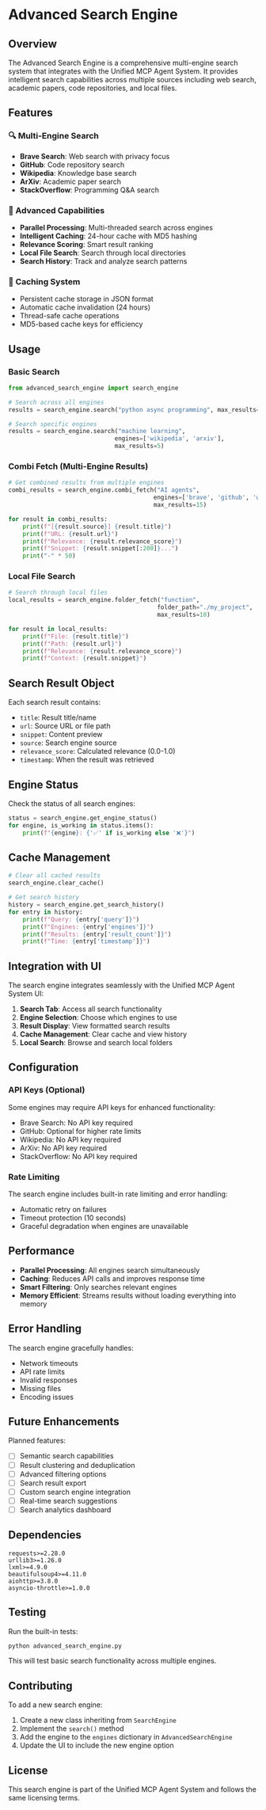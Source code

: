 # Advanced Search Engine

## Overview

The Advanced Search Engine is a comprehensive multi-engine search system that integrates with the Unified MCP Agent System. It provides intelligent search capabilities across multiple sources including web search, academic papers, code repositories, and local files.

## Features

### 🔍 Multi-Engine Search
- **Brave Search**: Web search with privacy focus
- **GitHub**: Code repository search
- **Wikipedia**: Knowledge base search
- **ArXiv**: Academic paper search
- **StackOverflow**: Programming Q&A search

### 🚀 Advanced Capabilities
- **Parallel Processing**: Multi-threaded search across engines
- **Intelligent Caching**: 24-hour cache with MD5 hashing
- **Relevance Scoring**: Smart result ranking
- **Local File Search**: Search through local directories
- **Search History**: Track and analyze search patterns

### 💾 Caching System
- Persistent cache storage in JSON format
- Automatic cache invalidation (24 hours)
- Thread-safe cache operations
- MD5-based cache keys for efficiency

## Usage

### Basic Search
```python
from advanced_search_engine import search_engine

# Search across all engines
results = search_engine.search("python async programming", max_results=10)

# Search specific engines
results = search_engine.search("machine learning", 
                              engines=['wikipedia', 'arxiv'], 
                              max_results=5)
```

### Combi Fetch (Multi-Engine Results)
```python
# Get combined results from multiple engines
combi_results = search_engine.combi_fetch("AI agents", 
                                         engines=['brave', 'github', 'wikipedia'], 
                                         max_results=15)

for result in combi_results:
    print(f"[{result.source}] {result.title}")
    print(f"URL: {result.url}")
    print(f"Relevance: {result.relevance_score}")
    print(f"Snippet: {result.snippet[:200]}...")
    print("-" * 50)
```

### Local File Search
```python
# Search through local files
local_results = search_engine.folder_fetch("function", 
                                          folder_path="./my_project", 
                                          max_results=10)

for result in local_results:
    print(f"File: {result.title}")
    print(f"Path: {result.url}")
    print(f"Relevance: {result.relevance_score}")
    print(f"Context: {result.snippet}")
```

## Search Result Object

Each search result contains:
- `title`: Result title/name
- `url`: Source URL or file path
- `snippet`: Content preview
- `source`: Search engine source
- `relevance_score`: Calculated relevance (0.0-1.0)
- `timestamp`: When the result was retrieved

## Engine Status

Check the status of all search engines:
```python
status = search_engine.get_engine_status()
for engine, is_working in status.items():
    print(f"{engine}: {'✅' if is_working else '❌'}")
```

## Cache Management

```python
# Clear all cached results
search_engine.clear_cache()

# Get search history
history = search_engine.get_search_history()
for entry in history:
    print(f"Query: {entry['query']}")
    print(f"Engines: {entry['engines']}")
    print(f"Results: {entry['result_count']}")
    print(f"Time: {entry['timestamp']}")
```

## Integration with UI

The search engine integrates seamlessly with the Unified MCP Agent System UI:

1. **Search Tab**: Access all search functionality
2. **Engine Selection**: Choose which engines to use
3. **Result Display**: View formatted search results
4. **Cache Management**: Clear cache and view history
5. **Local Search**: Browse and search local folders

## Configuration

### API Keys (Optional)
Some engines may require API keys for enhanced functionality:
- Brave Search: No API key required
- GitHub: Optional for higher rate limits
- Wikipedia: No API key required
- ArXiv: No API key required
- StackOverflow: No API key required

### Rate Limiting
The search engine includes built-in rate limiting and error handling:
- Automatic retry on failures
- Timeout protection (10 seconds)
- Graceful degradation when engines are unavailable

## Performance

- **Parallel Processing**: All engines search simultaneously
- **Caching**: Reduces API calls and improves response time
- **Smart Filtering**: Only searches relevant engines
- **Memory Efficient**: Streams results without loading everything into memory

## Error Handling

The search engine gracefully handles:
- Network timeouts
- API rate limits
- Invalid responses
- Missing files
- Encoding issues

## Future Enhancements

Planned features:
- [ ] Semantic search capabilities
- [ ] Result clustering and deduplication
- [ ] Advanced filtering options
- [ ] Search result export
- [ ] Custom search engine integration
- [ ] Real-time search suggestions
- [ ] Search analytics dashboard

## Dependencies

```
requests>=2.28.0
urllib3>=1.26.0
lxml>=4.9.0
beautifulsoup4>=4.11.0
aiohttp>=3.8.0
asyncio-throttle>=1.0.0
```

## Testing

Run the built-in tests:
```bash
python advanced_search_engine.py
```

This will test basic search functionality across multiple engines.

## Contributing

To add a new search engine:

1. Create a new class inheriting from `SearchEngine`
2. Implement the `search()` method
3. Add the engine to the `engines` dictionary in `AdvancedSearchEngine`
4. Update the UI to include the new engine option

## License

This search engine is part of the Unified MCP Agent System and follows the same licensing terms. 